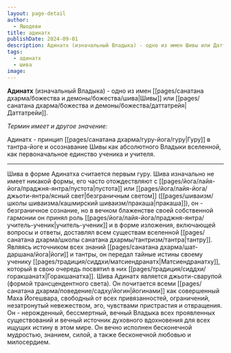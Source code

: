 ```yaml
---
layout: page-detail
author:
  - Яшодеви
title: адинатх
publishDate: 2024-09-01
description: Адинатх (изначальный Владыка) - одно из имен Шивы или Даттатрейи
tags:
  - адинатх
  - шива
image:
---
```

**Адинатх** (изначальный Владыка) - одно из имен [[pages/санатана дхарма/божества и демоны/божества/шива|Шивы]] или [[pages/санатана дхарма/божества и демоны/божества/даттатрейя|Даттатрейи]].

 *Термин имеет и другое значение:*

 Адинатх - принцип [[pages/санатана дхарма/гуру-йога/гуру|Гуру]] в тантра-йоге и осознавание Шивы как абсолютного Владыки вселенной, как первоначальное единство ученика и учителя.
 
---
Шива в форме Адинатха считается первым гуру. Шива изначально не имеет никакой формы, его часто отождествляют с [[pages/йога/лайя-йога/праджня-янтра/пустота|пустота]] или [[pages/йога/лайя-йога/джьоти-янтра/ясный свет|безграничным светом]] ([[pages/шиваизм/школы шиваизма/кашмирский шиваизм/пракаша|пракаша]]), он - безграничное сознание, но в вечном блаженстве своей собственной гармонии он принял роль [[pages/йога/лайя-йога/праджня-янтра/учитель-ученик|учитель-ученик]] и в форме изложения, включающей вопросы и ответы, доставлял всем существам вселенной [[pages/санатана дхарма/школы санатана дхармы/тантризм/тантра|тантру]]. Являясь источником всех знаний [[pages/санатана дхарма/шат-даршана/йога|йоги]] и тантры, он передал тайные истины своему ученику [[pages/традиция/сиддхи/матсиендранатх|Матсиендранатху]], который в свою очередь посвятил в них [[pages/традиция/сиддхи/горакшанатх|Горакшанатха]].
Шива Адинатх является джьоти-сварупой (формой трансцендентного света). Он почитается всеми [[pages/санатана дхарма/поведение/садху/йогин|йогинами]] как совершенный Маха Йогешвара, свободный от всех привязанностей, ограничений, незатронутый невежеством, эго, чувствами пристрастия и отвращения. Он - нерожденный, бессмертный, вечный Владыка всех проявленных существований и вечный источник духовного вдохновения для всех ищущих истину в этом мире. Он вечно исполнен бесконечной мудростью, знанием, силой, а также бесконечной любовью и милосердием.

